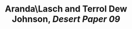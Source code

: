---
title: Aranda&#92;Lasch and Terrol Dew Johnson, *Desert Paper 09*
layout: entry
presentation: side-by-side
object:
  - id: "2022-162"
order: 403
menu: false
---